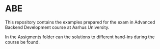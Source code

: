 # ABE
This repository contains the examples prepared for the exam in Advanced Backend Development course at Aarhus University.

In the Assigments folder can the solutions to different hand-ins during the course be found.